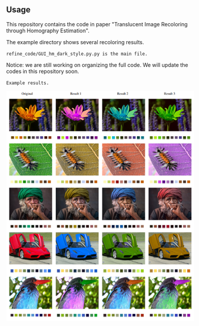 ## Usage

This repository contains the code in paper "Translucent Image Recoloring through Homography Estimation".

The example directory shows several recoloring results. 

```
refine_code/GUI_hm_dark_style.py.py is the main file.
```

Notice: we are still working on organizing the full code. We will update the codes in this repository soon.


```
Example results.
```

![Alt text](https://github.com/qhanson/translucent-image-recolor/blob/master/example-images/examples.png?raw=true "例子")